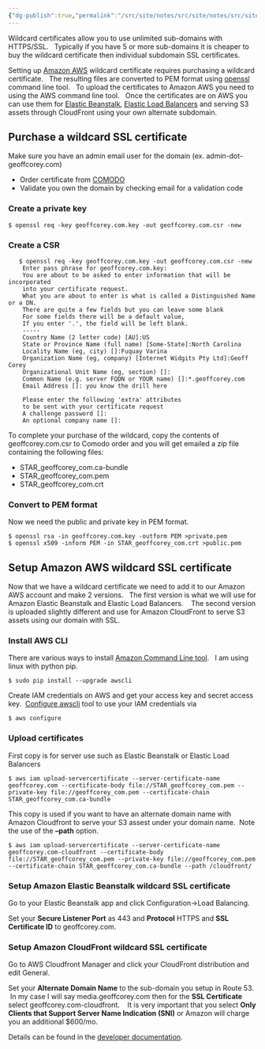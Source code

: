 ```yaml
---
{"dg-publish":true,"permalink":"/src/site/notes/src/site/notes/src/site/notes/src/site/notes/setup-amazon-aws-wildcard-ssl-certificate/","tags":["aws","ssl","https"]}
---
```






Wildcard certificates allow you to use unlimited sub-domains with HTTPS/SSL.   Typically if you have 5 or more sub-domains it is cheaper to buy the wildcard certificate then individual subdomain SSL certificates.

Setting up <a title="Amazon Web Services" href="http://aws.amazon.com/" target="_blank">Amazon AWS</a> wildcard certificate requires purchasing a wildcard certificate.   The resulting files are converted to PEM format using <a title="OpenSSL" href="https://www.openssl.org/" target="_blank">openssl</a> command line tool.   To upload the certificates to Amazon AWS you need to using the AWS command line tool.   Once the certificates are on AWS you can use them for <a title="Amazon Elastic Beanstalk" href="http://aws.amazon.com/elasticbeanstalk/" target="_blank">Elastic Beanstalk</a>, <a title="Amazon Elastic Load Balancing" href="http://aws.amazon.com/elasticloadbalancing/" target="_blank">Elastic Load Balancers</a> and serving S3 assets through CloudFront using your own alternate subdomain.

## Purchase a wildcard SSL certificate

Make sure you have an admin email user for the domain (ex. admin-dot-geoffcorey.com)

  * Order certificate from <a title="Wildcard SSL Certificate from Comodo for unlimited sub-domains" href="https://ssl.comodo.com/wildcard-ssl-certificates.php?key5sk0=1907&key5sk1=991e59169d76f8b61023d31b58045940b097e8b1" target="_blank">COMODO</a>
  * Validate you own the domain by checking email for a validation code

### Create a private key

```shell
$ openssl req -key geoffcorey.com.key -out geoffcorey.com.csr -new
```

### Create a CSR


```shell
   $ openssl req -key geoffcorey.com.key -out geoffcorey.com.csr -new
    Enter pass phrase for geoffcorey.com.key:
    You are about to be asked to enter information that will be incorporated
    into your certificate request.
    What you are about to enter is what is called a Distinguished Name or a DN.
    There are quite a few fields but you can leave some blank
    For some fields there will be a default value,
    If you enter '.', the field will be left blank.
    -----
    Country Name (2 letter code) [AU]:US
    State or Province Name (full name) [Some-State]:North Carolina
    Locality Name (eg, city) []:Fuquay Varina
    Organization Name (eg, company) [Internet Widgits Pty Ltd]:Geoff Corey
    Organizational Unit Name (eg, section) []:
    Common Name (e.g. server FQDN or YOUR name) []:*.geoffcorey.com
    Email Address []: you know the drill here

    Please enter the following 'extra' attributes
    to be sent with your certificate request
    A challenge password []:
    An optional company name []:
```


To complete your purchase of the wildcard, copy the contents of geoffcorey.com.csr to Comodo order and you will get emailed a zip file containing the following files:

  * STAR\_geoffcorey\_com.ca-bundle
  * STAR\_geoffcorey\_com.pem
  * STAR\_geoffcorey\_com.crt

### Convert to PEM format

Now we need the public and private key in PEM format.

```shell
$ openssl rsa -in geoffcorey.com.key -outform PEM >private.pem
$ openssl x509 -inform PEM -in STAR_geoffcorey_com.crt >public.pem
```

## Setup Amazon AWS wildcard SSL certificate

Now that we have a wildcard certificate we need to add it to our Amazon AWS account and make 2 versions.   The first version is what we will use for Amazon Elastic Beanstalk and Elastic Load Balancers.    The second version is uploaded slightly different and use for Amazon CloudFront to serve S3 assets using our domain with SSL.

### Install AWS CLI

There are various ways to install <a title="Installing the AWS Command Line Tool" href="http://docs.aws.amazon.com/cli/latest/userguide/installing.html" target="_blank">Amazon Command Line tool</a>.   I am using linux with python pip.

```shell
$ sudo pip install --upgrade awscli
```

Create IAM credentials on AWS and get your access key and secret access key.  <a title="Configuring the AWS Command Line tool" href="http://docs.aws.amazon.com/cli/latest/userguide/cli-chap-getting-started.html" target="_blank">Configure awscli</a> tool to use your IAM credentials via

```shell
$ aws configure
```

### Upload certificates

First copy is for server use such as Elastic Beanstalk or Elastic Load Balancers

```shell
$ aws iam upload-servercertificate --server-certificate-name geoffcorey.com --certificate-body file://STAR_geoffcorey_com.pem --private-key file://geoffcorey_com.pem --certificate-chain STAR_geoffcorey_com.ca-bundle
```


This copy is used if you want to have an alternate domain name with Amazon Cloudfront to serve your S3 assest under your domain name.  Note the use of the **&#8211;path** option.

```shell
$ aws iam upload-servercertificate --server-certificate-name geoffcorey.com-cloudfront --certificate-body file://STAR_geoffcorey_com.pem --private-key file://geoffcorey_com.pem --certificate-chain STAR_geoffcorey_com.ca-bundle --path /cloudfront/
```


### Setup Amazon Elastic Beanstalk wildcard SSL certificate

Go to your Elastic Beanstalk app and click Configuration->Load Balancing.

Set your **Secure Listener Port** as 443 and **Protocol** HTTPS and **SSL Certificate ID** to geoffcorey.com.

### Setup Amazon CloudFront wildcard SSL certificate

Go to AWS Cloudfront Manager and click your CloudFront distribution and edit General.

Set your **Alternate Domain Name** to the sub-domain you setup in Route 53.  In my case I will say media.geoffcorey.com then for the **SSL Certificate** select geoffcorey.com-cloudfront.    It is very important that you select **Only Clients that Support Server Name Indication (SNI)** or Amazon will charge you an additional $600/mo.

Details can be found in the <a title="Amazon CloudFront: User Alternate Domain Names (CNAMES)" href="http://docs.aws.amazon.com/AmazonCloudFront/latest/DeveloperGuide/CNAMEs.html#alternate-domain-names-wildcard" target="_blank">developer documentation</a>.

